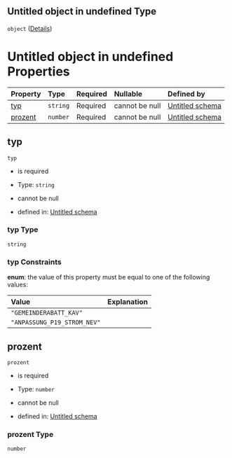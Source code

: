 ## Untitled object in undefined Type

`object` ([Details](abschlag.md))

# Untitled object in undefined Properties

| Property            | Type     | Required | Nullable       | Defined by                                                                                                                                                                   |
| :------------------ | :------- | :------- | :------------- | :--------------------------------------------------------------------------------------------------------------------------------------------------------------------------- |
| [typ](#typ)         | `string` | Required | cannot be null | [Untitled schema](abschlagtyp.md "https://raw.githubusercontent.com/conuti-gmbh/bo4e-schema/master/schemas/v1/enum/AbschlagTyp.schema.json#/properties/typ")                 |
| [prozent](#prozent) | `number` | Required | cannot be null | [Untitled schema](abschlag-properties-prozent.md "https://raw.githubusercontent.com/conuti-gmbh/bo4e-schema/master/schemas/v1/com/Abschlag.schema.json#/properties/prozent") |

## typ



`typ`

*   is required

*   Type: `string`

*   cannot be null

*   defined in: [Untitled schema](abschlagtyp.md "https://raw.githubusercontent.com/conuti-gmbh/bo4e-schema/master/schemas/v1/enum/AbschlagTyp.schema.json#/properties/typ")

### typ Type

`string`

### typ Constraints

**enum**: the value of this property must be equal to one of the following values:

| Value                       | Explanation |
| :-------------------------- | :---------- |
| `"GEMEINDERABATT_KAV"`      |             |
| `"ANPASSUNG_P19_STROM_NEV"` |             |

## prozent



`prozent`

*   is required

*   Type: `number`

*   cannot be null

*   defined in: [Untitled schema](abschlag-properties-prozent.md "https://raw.githubusercontent.com/conuti-gmbh/bo4e-schema/master/schemas/v1/com/Abschlag.schema.json#/properties/prozent")

### prozent Type

`number`
